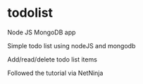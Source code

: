 # todolist
Node JS MongoDB app 

Simple todo list using nodeJS and mongodb

Add/read/delete todo list items

Followed the tutorial via NetNinja
